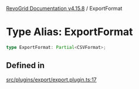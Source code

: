 [RevoGrid Documentation v4.15.8](README.md) / ExportFormat

# Type Alias: ExportFormat

```ts
type ExportFormat: Partial<CSVFormat>;
```

## Defined in

[src/plugins/export/export.plugin.ts:17](https://github.com/revolist/revogrid/blob/2ac43d2713c9d394ff33675f959c6432bf5aa023/src/plugins/export/export.plugin.ts#L17)

